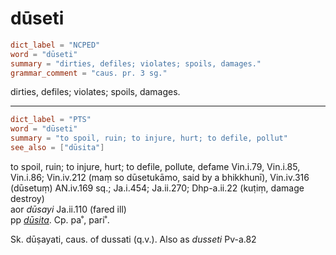 # dūseti

``` toml
dict_label = "NCPED"
word = "dūseti"
summary = "dirties, defiles; violates; spoils, damages."
grammar_comment = "caus. pr. 3 sg."
```

dirties, defiles; violates; spoils, damages.

--------------------

``` toml
dict_label = "PTS"
word = "dūseti"
summary = "to spoil, ruin; to injure, hurt; to defile, pollut"
see_also = ["dūsita"]
```

to spoil, ruin; to injure, hurt; to defile, pollute, defame Vin.i.79, Vin.i.85, Vin.i.86; Vin.iv.212 (maṃ so dūsetukāmo, said by a bhikkhunī), Vin.iv.316 (dūsetuṃ) AN.iv.169 sq.; Ja.i.454; Ja.ii.270; Dhp\-a.ii.22 (kuṭiṃ, damage destroy)  
aor *dūsayi* Ja.ii.110 (fared ill)  
pp *[dūsita](dūsita.md)*. Cp. pa˚, pari˚.

Sk. dūṣayati, caus. of dussati (q.v.). Also as *dusseti* Pv\-a.82

